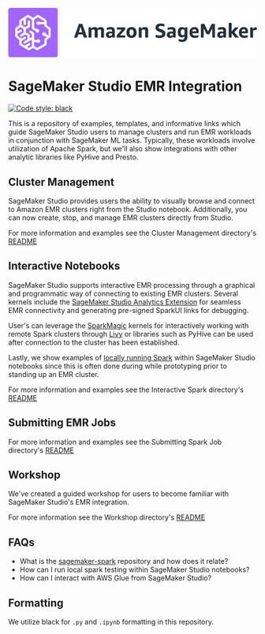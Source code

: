 ![SageMaker](https://github.com/aws/amazon-sagemaker-examples/raw/master/_static/sagemaker-banner.png)

# SageMaker Studio EMR Integration
[![Code style: black](https://img.shields.io/badge/code%20style-black-000000.svg)](https://github.com/psf/black)

This is a repository of examples, templates, and informative links which guide SageMaker Studio users
to manage clusters and run EMR workloads in conjunction with SageMaker ML tasks. Typically, these workloads 
involve utilization of Apache Spark, but we'll also show integrations with other analytic libraries like PyHive and 
Presto.

## Cluster Management
SageMaker Studio provides users the ability to visually browse and connect to Amazon EMR clusters right from the Studio 
notebook. Additionally, you can now create, stop, and manage EMR clusters directly from Studio.

For more information and examples see the Cluster Management directory's [README](cluster_management/README.md)

## Interactive Notebooks
SageMaker Studio supports interactive EMR processing through a graphical and programmatic way of connecting to 
existing EMR clusters. Several kernels include the 
[SageMaker Studio Analytics Extension](https://pypi.org/project/sagemaker-studio-analytics-extension/) for seamless EMR 
connectivity and generating pre-signed SparkUI links for debugging. 

User's can leverage the [SparkMagic](https://github.com/jupyter-incubator/sparkmagic) kernels for
interactively working with remote Spark clusters through [Livy](http://livy.incubator.apache.org./) or libraries such 
as PyHive can be used after connection to the cluster has been established.

Lastly, we show examples of [locally running Spark](interactive_notebooks/LocalSpark) within SageMaker Studio 
notebooks since this is often done during while prototyping prior to standing up an EMR cluster.

For more information and examples see the Interactive Spark directory's [README](interactive_notebooks/README.md)


## Submitting EMR Jobs

For more information and examples see the Submitting Spark Job directory's [README](job_submission/README.md)


## Workshop
We've created a guided workshop for users to become familiar with SageMaker Studio's EMR integration.

For more information see the Workshop directory's [README](workshop/README.md)

## FAQs
* What is the [sagemaker-spark](https://github.com/aws/sagemaker-spark) repository and how does it relate?
* How can I run local spark testing within SageMaker Studio notebooks?
* How can I interact with AWS Glue from SageMaker Studio?

## Formatting
We utilize black for `.py` and `.ipynb` formatting in this repository. 
